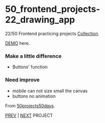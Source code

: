 # 50_frontend_projects-22_drawing_app

22/50 Frontend practicing projects [Collection](https://github.com/yswnqc/50_frontend_projects-collection).

[DEMO](https://yswnqc.github.io/50_frontend_projects-22_drawing_app/) here.

### Make a little difference

- Buttons' function

### Need improve

- mobile can not size small the canvas
- buttons no animation

From [50projects50days](https://50projects50days.com).

[PREV](https://github.com/yswnqc/50_frontend_projects-21_drag_n_drop) | [NEXT](https://github.com/yswnqc/50_frontend_projects-23_kinetic_loader) PROJECT
